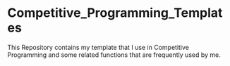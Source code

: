 # Competitive_Programming_Templates
This Repository contains my template that I use in Competitive Programming and some related functions that are frequently used by me.

